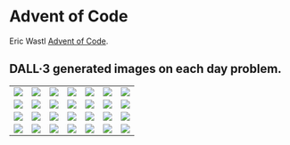 # Advent of Code
Eric Wastl [Advent of Code](adventofcode.com).

## DALL·3 generated images on each day problem.

<table>
  <tr>
    <td><img src="img/day-3.png" onerror="this.style.display='none'" /></td>
    <td><img src="img/day-2.png" onerror="this.style.display='none'" /></td>
    <td><img src="img/day-1.png" onerror="this.style.display='none'" /></td>
    <td><img src="img/day0.png" onerror="this.style.display='none'" /></td>
    <td><img src="img/day1.png" onerror="this.style.display='none'" /></td>
    <td><img src="img/day2.png" onerror="this.style.display='none'" /></td>
    <td><img src="img/day3.png" onerror="this.style.display='none'" /></td>
  </tr>
  <tr>
    <td><img src="img/day4.png" onerror="this.style.display='none'" /></td>
    <td><img src="img/day5.png" onerror="this.style.display='none'" /></td>
    <td><img src="img/day6.png" onerror="this.style.display='none'" /></td>
    <td><img src="img/day7.png" onerror="this.style.display='none'" /></td>
    <td><img src="img/day8.png" onerror="this.style.display='none'" /></td>
    <td><img src="img/day9.png" onerror="this.style.display='none'" /></td>
    <td><img src="img/day10.png" onerror="this.style.display='none'" /></td>
  </tr>
  <tr>
    <td><img src="img/day11.png" onerror="this.style.display='none'" /></td>
    <td><img src="img/day12.png" onerror="this.style.display='none'" /></td>
    <td><img src="img/day13.png" onerror="this.style.display='none'" /></td>
    <td><img src="img/day14.png" onerror="this.style.display='none'" /></td>
    <td><img src="img/day15.png" onerror="this.style.display='none'" /></td>
    <td><img src="img/day16.png" onerror="this.style.display='none'" /></td>
    <td><img src="img/day17.png" onerror="this.style.display='none'" /></td>
  </tr>
  <tr>
    <td><img src="img/day18.png" onerror="this.style.display='none'" /></td>
    <td><img src="img/day19.png" onerror="this.style.display='none'" /></td>
    <td><img src="img/day20.png" onerror="this.style.display='none'" /></td>
    <td><img src="img/day21.png" onerror="this.style.display='none'" /></td>
    <td><img src="img/day22.png" onerror="this.style.display='none'" /></td>
    <td><img src="img/day23.png" onerror="this.style.display='none'" /></td>
    <td><img src="img/day24.png" onerror="this.style.display='none'" /></td>
  </tr>
</table>
